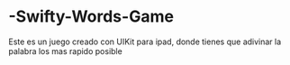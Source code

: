 # -Swifty-Words-Game
Este es un juego creado con UIKit  para ipad, donde tienes que adivinar la palabra los mas rapido posible
